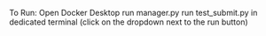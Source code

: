 To Run:
Open Docker Desktop
run manager.py
run test_submit.py in dedicated terminal (click on the dropdown next to the run button)
